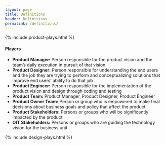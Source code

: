 ```yaml
---
layout: page
title: Definitions
header: Definitions
permalink: /definitions/
---
```

<div class="row">
    <div class="col-md-3">
                {% include product-plays.html %}
    </div>
    <div class="col-md-6">
       <h4 class="Players" id="Players">
            Players
       </h4>
       <ul>
            <li>
                <b>Product Manager:</b> Person responsible for the product vision and the team’s daily execution in pursuit of that vision
            </li>
            <li>
                <b>Product Designer:</b> Person responsible for understanding the end users and the job they are trying to perform and conceptualizing solutions that improve end users’ ability to do that job
            </li>
            <li>
                <b>Product Engineer:</b> Person responsible for the implementation of the product vision and design through coding and testing
            </li>
            <li>
                <b>Product Team:</b> Product Manager, Product Designer, Product Engineer
            </li>
            <li>
               <b>Product Owner Team:</b> Person or group who is empowered to make final decisions about business goals and policy that affect the product
            </li>
            <li>
               <b>Product Stakeholders:</b> Persons or groups who will be significantly impacted by the product
            </li>
            <li>
               <b>OIT Stakeholders:</b> Persons or groups who are guiding the technology vision for the business unit
            </li>
        </ul> 
    </div>
    <div class="col-md-3">
        {% include design-plays.html %}
    </div>
</div>
